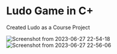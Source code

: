 # Ludo Game in C+
 Created Ludo as a Course Project

![Screenshot from 2023-06-27 22-54-18](https://github.com/M-Usman29/Ludo-Game-in-C-/assets/125122553/00df6b0f-282b-48a8-9f79-cad710ba8598)
![Screenshot from 2023-06-27 22-56-06](https://github.com/M-Usman29/Ludo-Game-in-C-/assets/125122553/9c3835b3-0b4f-4b64-b3ad-5793b48fe52f)
